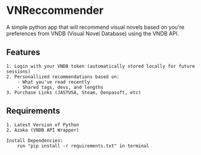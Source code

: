 # VNReccommender

A simple python app that will recommend visual novels based on you're preferences from VNDB (Visual Novel Database) using the VNDB API.

## Features

    1. Login with your VNDB token (automatically stored locally for future sessions)
    2. Personallized recommendations based on:
        - What you've read recently
        - Shared tags, devs, and lengths
    3. Purchase Links (JASTUSA, Steam, Denpasoft, etc)

## Requirements

    1. Latest Version of Python
    2. Azaka (VNDB API Wrapper)

    Install Dependencies:
        run "pip install -r requirements.txt" in terminal

